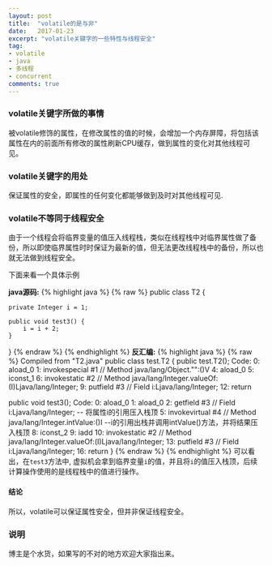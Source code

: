 ```yaml
---
layout: post
title:  "volatile的是与非"
date:   2017-01-23
excerpt: "volatile关键字的一些特性与线程安全"
tag:
- volatile
- java
- 多线程
- concurrent
comments: true
---
```

### volatile关键字所做的事情
被volatile修饰的属性，在修改属性的值的时候，会增加一个内存屏障，将包括该属性在内的前面所有修改的属性刷新CPU缓存，做到属性的变化对其他线程可见。

### volatile关键字的用处
保证属性的安全，即属性的任何变化都能够做到及时对其他线程可见.

### volatile不等同于线程安全
由于一个线程会将临界变量的值压入线程栈，类似在线程栈中对临界属性做了备份，所以即使临界属性时时保证为最新的值，但无法更改线程栈中的备份，所以也就无法做到线程安全。

下面来看一个具体示例

__java源码:__
{% highlight java %}
{% raw %}
public class T2 {


    private Integer i = 1;

    public void test3() {
        i = i + 2;
    }
}
{% endraw %}
{% endhighlight %}
__反汇编:__
{% highlight java %}
{% raw %}
Compiled from "T2.java"
public class test.T2 {
  public test.T2();
    Code:
       0: aload_0
       1: invokespecial #1                  // Method java/lang/Object."<init>":()V
       4: aload_0
       5: iconst_1
       6: invokestatic  #2                  // Method java/lang/Integer.valueOf:(I)Ljava/lang/Integer;
       9: putfield      #3                  // Field i:Ljava/lang/Integer;
      12: return

  public void test3();
    Code:
       0: aload_0
       1: aload_0
       2: getfield      #3                  // Field i:Ljava/lang/Integer; -- 将属性i的引用压入栈顶
       5: invokevirtual #4                  // Method java/lang/Integer.intValue:()I --i的引用出栈并调用intValue()方法，并将结果压入栈顶
       8: iconst_2
       9: iadd
      10: invokestatic  #2                  // Method java/lang/Integer.valueOf:(I)Ljava/lang/Integer;
      13: putfield      #3                  // Field i:Ljava/lang/Integer;
      16: return
}
{% endraw %}
{% endhighlight %}
可以看出，在```test3```方法中, 虚拟机会拿到临界变量```i```的值，并且将```i```的值压入栈顶，后续计算操作使用的是线程栈中的值进行操作。

#### 结论
所以，volatile可以保证属性安全，但并非保证线程安全。

### 说明
博主是个水货，如果写的不对的地方欢迎大家指出来。
